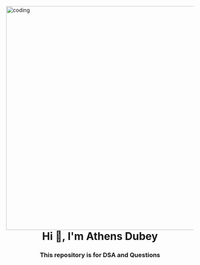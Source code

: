 <img align="right" alt="coding" width="600" src="https://media.geeksforgeeks.org/wp-content/uploads/20211118125839/PythonDataStructuresandAlgorithms.png">
<h1 align="center">Hi 👋, I'm Athens Dubey</h1>
<h3 align="center"> This repository is for DSA and Questions</h3>
